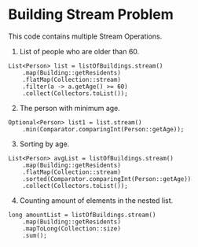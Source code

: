 # Building Stream Problem

This code contains multiple Stream Operations.

1. List of people who are older than 60.
```
List<Person> list = listOfBuildings.stream()                      
    .map(Building::getResidents)
    .flatMap(Collection::stream)
    .filter(a -> a.getAge() >= 60)
    .collect(Collectors.toList());
```

2. The person with minimum age.
```
Optional<Person> list1 = list.stream()                           
    .min(Comparator.comparingInt(Person::getAge));
```

3. Sorting by age.
```
List<Person> avgList = listOfBuildings.stream()                   
    .map(Building::getResidents)
    .flatMap(Collection::stream)
    .sorted(Comparator.comparingInt(Person::getAge))
    .collect(Collectors.toList());
```

4. Counting amount of elements in the nested list.
```
long amountList = listOfBuildings.stream()                        
    .map(Building::getResidents)
    .mapToLong(Collection::size)
    .sum();
```
